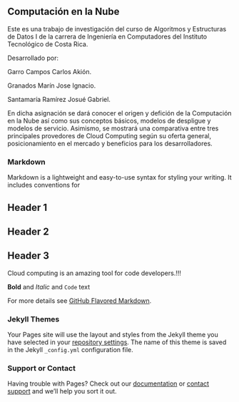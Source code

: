 ## Computación en la Nube

Este es una trabajo de investigación del curso de Algoritmos y Estructuras de Datos I de la carrera de Ingeniería en Computadores del Instituto Tecnológico de Costa Rica.

Desarrollado por:

Garro Campos Carlos Akión.

Granados Marín Jose Ignacio.

Santamaría Ramírez Josué Gabriel.

En dicha asignación se dará conocer el origen y defición de la Computación en la Nube así como sus conceptos básicos, modelos de despligue y modelos de servicio. Asimismo, se mostrará una comparativa entre tres principales provedores de Cloud Computing según su oferta general, posicionamiento en el mercado y beneficios para los desarrolladores.

### Markdown

Markdown is a lightweight and easy-to-use syntax for styling your writing. It includes conventions for



## Header 1
## Header 2
## Header 3

Cloud computing is an amazing tool for code developers.!!!

**Bold** and _Italic_ and `Code` text



For more details see [GitHub Flavored Markdown](https://guides.github.com/features/mastering-markdown/).

### Jekyll Themes

Your Pages site will use the layout and styles from the Jekyll theme you have selected in your [repository settings](https://github.com/NachoGranados/ITCR.DATOS1.Investigacion/settings). The name of this theme is saved in the Jekyll `_config.yml` configuration file.

### Support or Contact

Having trouble with Pages? Check out our [documentation](https://help.github.com/categories/github-pages-basics/) or [contact support](https://github.com/contact) and we’ll help you sort it out.
